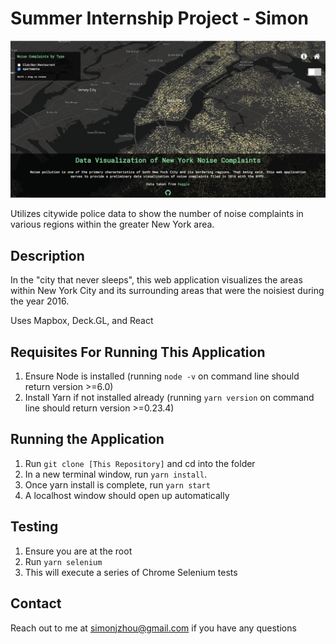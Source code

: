 # Summer Internship Project - Simon

![Screenshot](data-viz-ny.png)

Utilizes citywide police data to show the number of noise complaints in various regions within the greater New York area.

## Description

In the "city that never sleeps", this web application visualizes the areas within New York City and its surrounding areas that were the noisiest during the year 2016.

Uses Mapbox, Deck.GL, and React

## Requisites For Running This Application
1. Ensure Node is installed (running `node -v` on command line should return version >=6.0)
2. Install Yarn if not installed already (running `yarn version` on command line should return version >=0.23.4)

## Running the Application
1. Run `git clone [This Repository]` and cd into the folder
3. In a new terminal window, run `yarn install`.
4. Once yarn install is complete, run `yarn start`
5. A localhost window should open up automatically

## Testing
1. Ensure you are at the root
2. Run `yarn selenium`
3. This will execute a series of Chrome Selenium tests

## Contact
Reach out to me at simonjzhou@gmail.com if you have any questions
